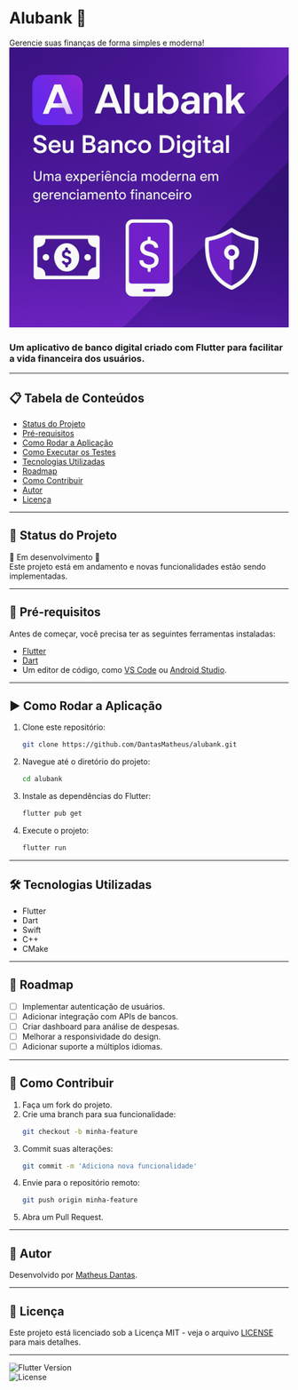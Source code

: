 # Alubank 🚀  
Gerencie suas finanças de forma simples e moderna!  
<img src="banner.png" alt="Alubank Banner" />

### Um aplicativo de banco digital criado com Flutter para facilitar a vida financeira dos usuários.

---

## 📋 Tabela de Conteúdos  
- [Status do Projeto](#-status-do-projeto)  
- [Pré-requisitos](#-pré-requisitos)  
- [Como Rodar a Aplicação](#-como-rodar-a-aplicação)  
- [Como Executar os Testes](#-como-executar-os-testes)  
- [Tecnologias Utilizadas](#-tecnologias-utilizadas)  
- [Roadmap](#-roadmap)  
- [Como Contribuir](#-como-contribuir)  
- [Autor](#-autor)  
- [Licença](#-licença)  

---

## 📌 Status do Projeto  
🚧 Em desenvolvimento 🚧  
Este projeto está em andamento e novas funcionalidades estão sendo implementadas.  

---

## 🔧 Pré-requisitos  
Antes de começar, você precisa ter as seguintes ferramentas instaladas:  
- [Flutter](https://docs.flutter.dev/get-started/install)  
- [Dart](https://dart.dev/get-dart)  
- Um editor de código, como [VS Code](https://code.visualstudio.com/) ou [Android Studio](https://developer.android.com/studio).  

---

## ▶️ Como Rodar a Aplicação  
1. Clone este repositório:  
   ```bash
   git clone https://github.com/DantasMatheus/alubank.git
   ```
2. Navegue até o diretório do projeto:  
   ```bash
   cd alubank
   ```
3. Instale as dependências do Flutter:  
   ```bash
   flutter pub get
   ```
4. Execute o projeto:  
   ```bash
   flutter run
   ```

---

## 🛠 Tecnologias Utilizadas  
- Flutter  
- Dart  
- Swift  
- C++  
- CMake  

---

## 🚀 Roadmap  
- [ ] Implementar autenticação de usuários.  
- [ ] Adicionar integração com APIs de bancos.  
- [ ] Criar dashboard para análise de despesas.  
- [ ] Melhorar a responsividade do design.  
- [ ] Adicionar suporte a múltiplos idiomas.  

---

## 🤝 Como Contribuir  
1. Faça um fork do projeto.  
2. Crie uma branch para sua funcionalidade:  
   ```bash
   git checkout -b minha-feature
   ```
3. Commit suas alterações:  
   ```bash
   git commit -m 'Adiciona nova funcionalidade'
   ```
4. Envie para o repositório remoto:  
   ```bash
   git push origin minha-feature
   ```
5. Abra um Pull Request.

---

## 👤 Autor  
Desenvolvido por [Matheus Dantas](https://github.com/DantasMatheus).

---

## 📜 Licença  
Este projeto está licenciado sob a Licença MIT - veja o arquivo [LICENSE](LICENSE) para mais detalhes.

---

![Flutter Version](https://img.shields.io/badge/Flutter-3.x-blue)  
![License](https://img.shields.io/badge/license-MIT-green)  
```
